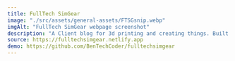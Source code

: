 ```yaml
---
title: FullTech SimGear
image: "./src/assets/general-assets/FTSGsnip.webp"
imgAlt: "FullTech SimGear webpage screenshot"
description: "A Client blog for 3d printing and creating things. Built With 11ty and Netlify CMS"
source: https://fulltechsimgear.netlify.app
demo: https://github.com/BenTechCoder/fulltechsimgear
---
```

